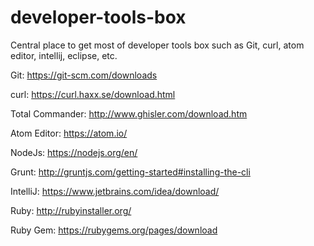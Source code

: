# developer-tools-box
Central place to get most of developer tools box such as Git, curl, atom editor, intellij, eclipse, etc.

Git:
https://git-scm.com/downloads

curl:
https://curl.haxx.se/download.html

Total Commander:
http://www.ghisler.com/download.htm

Atom Editor:
https://atom.io/

NodeJs:
https://nodejs.org/en/

Grunt:
http://gruntjs.com/getting-started#installing-the-cli

IntelliJ:
https://www.jetbrains.com/idea/download/

Ruby:
http://rubyinstaller.org/

Ruby Gem:
https://rubygems.org/pages/download

